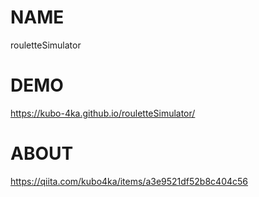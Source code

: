 # NAME
rouletteSimulator

# DEMO
https://kubo-4ka.github.io/rouletteSimulator/

# ABOUT
https://qiita.com/kubo4ka/items/a3e9521df52b8c404c56
